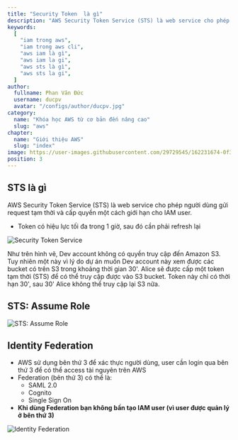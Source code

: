 ```yaml
---
title: "Security Token  là gì"
description: "AWS Security Token Service (STS) là web service cho phép người dùng gửi request tạm thời và cấp quyền một cách giới hạn cho IAM user"
keywords:
  [
    "iam trong aws",
    "iam trong aws cli",
    "aws iam là gì",
    "aws iam la gi",
    "aws sts là gì",
    "aws sts la gi",
  ]
author:
  fullname: Phan Văn Đức
  username: ducpv
  avatar: "/configs/author/ducpv.jpg"
category:
  name: "Khóa học AWS từ cơ bản đến nâng cao"
  slug: "aws"
chapter:
  name: "Giới thiệu AWS"
  slug: "index"
image: https://user-images.githubusercontent.com/29729545/162231674-0f3da49a-2fcf-40c0-8b99-9a2240094ea6.png
position: 3
---
```


## STS là gì

AWS Security Token Service (STS) là web service cho phép người dùng gửi request tạm thời và cấp quyền một cách giới hạn cho IAM user.

- Token có hiệu lực tối đa trong 1 giờ, sau đó cần phải refresh lại

![Security Token Service](https://user-images.githubusercontent.com/29729545/162231674-0f3da49a-2fcf-40c0-8b99-9a2240094ea6.png)

Như trên hình vẽ, Dev account không có quyền truy cập đến Amazon S3. Tuy nhiên một này vì lý do dự án muốn Dev account này xem được các bucket có trên S3 trong khoảng thời gian 30'. Alice sẽ được cấp một token tạm thời (STS) để có thể truy cập được vào S3 bucket. Token này chỉ có thời hạn 30', sau 30' Alice không thể truy cập lại S3 nữa.

## STS: Assume Role

![STS: Assume Role](https://user-images.githubusercontent.com/29729545/156545085-0d148e6b-94f3-4f97-9221-acbbe286936e.png)

## Identity Federation

- AWS sử dụng bên thứ 3 để xác thực người dùng, user cần login qua bên thứ 3 để có thể access tài nguyên trên AWS
- Federation (bên thứ 3) có thể là:
  - SAML 2.0
  - Cognito
  - Single Sign On
- **Khi dùng Federation bạn không bần tạo IAM user (vì user được quản lý ở bên thứ 3)**

![Identity Federation](https://user-images.githubusercontent.com/29729545/156547213-ce09e199-9d6a-4868-af21-5fdc656925c4.png)
